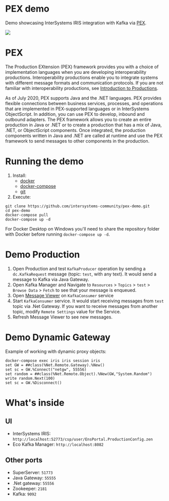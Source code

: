 # PEX demo
Demo showcasing InterSystems IRIS integration with Kafka via [PEX](https://docs.intersystems.com/irislatest/csp/docbook/Doc.View.cls?KEY=EPEX).

![](https://raw.githubusercontent.com/intersystems-community/pex-demo/master/architecture.PNG)

# PEX

The Production EXtension (PEX) framework provides you with a choice of implementation languages when you are developing interoperability productions. Interoperability productions enable you to integrate systems with different message formats and communication protocols. If you are not familiar with interoperability productions, see [Introduction to Productions](https://docs.intersystems.com/irislatest/csp/docbook/Doc.View.cls?KEY=EGIN_intro#EGIN_productions).

As of July 2020, PEX supports Java and the .NET languages. PEX provides flexible connections between business services, processes, and operations that are implemented in PEX-supported languages or in InterSystems ObjectScript. In addition, you can use PEX to develop, inbound and outbound adapters. The PEX framework allows you to create an entire production in Java or .NET or to create a production that has a mix of Java, .NET, or ObjectScript components. Once integrated, the production components written in Java and .NET are called at runtime and use the PEX framework to send messages to other components in the production. 


# Running the demo

1. Install:
    - [docker](https://docs.docker.com/get-docker/)
    - [docker-compose](https://docs.docker.com/compose/install/)
    - [git](https://git-scm.com/book/en/v2/Getting-Started-Installing-Git)
2. Execute:
```
git clone https://github.com/intersystems-community/pex-demo.git
cd pex-demo
docker-compose pull
docker-compose up -d
```

For Docker Desktop on Windows you'll need to share the repository folder with Docker before running `docker-compose up -d`.

# Demo Production

1. Open Production and test `KafkaProducer` operation by sending a `dc.KafkaRequest` message (topic: `test`, with any text). It would send a message to Kafka via Java Gateway.
2. Open Kafka Manager and Navigate to `Resources` > `Topics` > `test` > `Browse Data` > `Fetch` to see that your message is enqueued.
3. Open [Message Viewer](http://localhost:52773/csp/user/EnsPortal.MessageViewer.zen?SOURCEORTARGET=KafkaConsumer) on `KafkaConsumer` service
4. Start `KafkaConsumer` service. It would start receiving messages from `test` topic via .Net Gateway. If you want to receive messages from another topic, modify `Remote Settings` value for the Service.
5. Refresh Message Viewer to see new messages.

# Demo Dynamic Gateway

Example of working with dynamic proxy objects:

```
docker-compose exec iris iris session iris
set GW = ##class(%Net.Remote.Gateway).%New()
set sc = GW.%Connect("netgw", 55556)
set random = ##class(%Net.Remote.Object).%New(GW,"System.Random")
write random.Next(100)
set sc = GW.%Disconnect()
```

# What's inside

## UI

- InterSystems IRIS: `http://localhost:52773/csp/user/EnsPortal.ProductionConfig.zen`
- Eco Kafka Manager: `http://localhost:8082`

## Other ports

- SuperServer: `51773`
- Java Gateway: `55555`
- .Net gateway: `55556`
- Zookeeper: `2181`
- Kafka: `9092`

